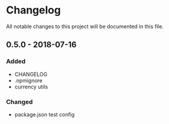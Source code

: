 # Changelog
All notable changes to this project will be documented in this file.

## 0.5.0 - 2018-07-16
### Added
- CHANGELOG
- .npmignore
- currency utils

### Changed
- package.json test config
